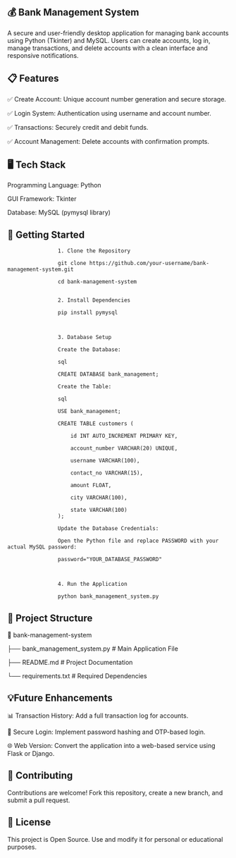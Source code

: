 ## 💰 Bank Management System

A secure and user-friendly desktop application for managing bank accounts using Python (Tkinter) and MySQL. Users can create accounts, log in, manage transactions, and delete accounts with a clean interface and responsive notifications.



## 📋 Features

✅ Create Account: Unique account number generation and secure storage.

✅ Login System: Authentication using username and account number.

✅ Transactions: Securely credit and debit funds.

✅ Account Management: Delete accounts with confirmation prompts.


## 🖥️ Tech Stack

Programming Language: Python

GUI Framework: Tkinter

Database: MySQL (pymysql library)

## 🚀 Getting Started


                    1. Clone the Repository
                    
                    git clone https://github.com/your-username/bank-management-system.git
                    
                    cd bank-management-system

                    
                    2. Install Dependencies
                    
                    pip install pymysql
                    
                    
                    
                    3. Database Setup
                    
                    Create the Database:
                    
                    sql
                    
                    CREATE DATABASE bank_management;
                    
                    Create the Table:
                    
                    sql
                    
                    USE bank_management;
                    
                    CREATE TABLE customers (
                    
                        id INT AUTO_INCREMENT PRIMARY KEY,
                        
                        account_number VARCHAR(20) UNIQUE,
                        
                        username VARCHAR(100),
                        
                        contact_no VARCHAR(15),
                        
                        amount FLOAT,
                        
                        city VARCHAR(100),
                        
                        state VARCHAR(100)
                    );
                    
                    Update the Database Credentials:
                    
                    Open the Python file and replace PASSWORD with your actual MySQL password:
                    
                    password="YOUR_DATABASE_PASSWORD"
                    
                    
                    
                    4. Run the Application
                
                    python bank_management_system.py





## 📁 Project Structure

📂 bank-management-system  

 ├── bank_management_system.py   # Main Application File  
 
 ├── README.md                   # Project Documentation  
 
 └── requirements.txt            # Required Dependencies  
## 💡Future Enhancements

📊 Transaction History: Add a full transaction log for accounts.

🔐 Secure Login: Implement password hashing and OTP-based login.

🌐 Web Version: Convert the application into a web-based service using Flask or Django.


## 🤝 Contributing

Contributions are welcome! Fork this repository, create a new branch, and submit a pull request.

## 📄 License

This project is Open Source. Use and modify it for personal or educational purposes.



